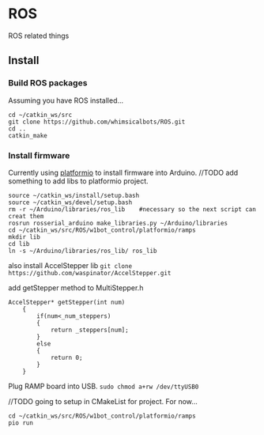 # ROS
ROS related things
## Install

### Build ROS packages
Assuming you have ROS installed...
```
cd ~/catkin_ws/src
git clone https://github.com/whimsicalbots/ROS.git
cd ..
catkin_make
```
### Install firmware
Currently using [platformio](https://platformio.org) to install firmware into Arduino.
//TODO add something to add libs to platformio project.
``` 
source ~/catkin_ws/install/setup.bash
source ~/catkin_ws/devel/setup.bash
rm -r ~/Arduino/libraries/ros_lib    #necessary so the next script can creat them
rosrun rosserial_arduino make_libraries.py ~/Arduino/libraries
cd ~/catkin_ws/src/ROS/w1bot_control/platformio/ramps
mkdir lib
cd lib
ln -s ~/Arduino/libraries/ros_lib/ ros_lib
```
also install AccelStepper lib
`git clone https://github.com/waspinator/AccelStepper.git`

add getStepper method to MultiStepper.h

```
AccelStepper* getStepper(int num)
    {
    	if(num<_num_steppers)
    	{
    		return _steppers[num];
    	}
    	else
    	{
    		return 0;
    	}
    }

```

    

Plug RAMP board into USB. 
`sudo chmod a+rw /dev/ttyUSB0 `

//TODO going to setup in CMakeList for project.  For now...

```
cd ~/catkin_ws/src/ROS/w1bot_control/platformio/ramps
pio run
```
